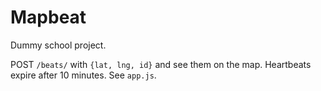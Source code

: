 # Mapbeat

Dummy school project.

POST `/beats/` with `{lat, lng, id}` and see them on the map. Heartbeats expire after 10 minutes. See `app.js`.

